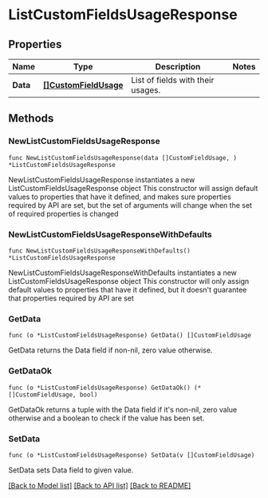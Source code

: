 # ListCustomFieldsUsageResponse

## Properties

Name | Type | Description | Notes
------------ | ------------- | ------------- | -------------
**Data** | [**[]CustomFieldUsage**](CustomFieldUsage.md) | List of fields with their usages. | 

## Methods

### NewListCustomFieldsUsageResponse

`func NewListCustomFieldsUsageResponse(data []CustomFieldUsage, ) *ListCustomFieldsUsageResponse`

NewListCustomFieldsUsageResponse instantiates a new ListCustomFieldsUsageResponse object
This constructor will assign default values to properties that have it defined,
and makes sure properties required by API are set, but the set of arguments
will change when the set of required properties is changed

### NewListCustomFieldsUsageResponseWithDefaults

`func NewListCustomFieldsUsageResponseWithDefaults() *ListCustomFieldsUsageResponse`

NewListCustomFieldsUsageResponseWithDefaults instantiates a new ListCustomFieldsUsageResponse object
This constructor will only assign default values to properties that have it defined,
but it doesn't guarantee that properties required by API are set

### GetData

`func (o *ListCustomFieldsUsageResponse) GetData() []CustomFieldUsage`

GetData returns the Data field if non-nil, zero value otherwise.

### GetDataOk

`func (o *ListCustomFieldsUsageResponse) GetDataOk() (*[]CustomFieldUsage, bool)`

GetDataOk returns a tuple with the Data field if it's non-nil, zero value otherwise
and a boolean to check if the value has been set.

### SetData

`func (o *ListCustomFieldsUsageResponse) SetData(v []CustomFieldUsage)`

SetData sets Data field to given value.



[[Back to Model list]](../README.md#documentation-for-models) [[Back to API list]](../README.md#documentation-for-api-endpoints) [[Back to README]](../README.md)


